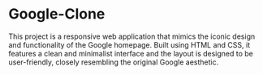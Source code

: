 # Google-Clone
This project is a responsive web application that mimics the iconic design and functionality of the Google homepage. Built using HTML and CSS, it features a clean and minimalist interface and the layout is designed to be user-friendly, closely resembling the original Google aesthetic.

